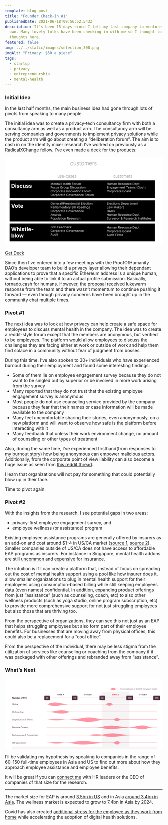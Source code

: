 ```yaml
---
template: blog-post
title: "Founder Check-in #1"
publishedDate: 2021-06-18T09:56:52.543Z
description: It's been 15 days since I left my last company to venture out on my
  own. Many lovely folks have been checking in with me so I thought to gather my
  thoughts here.
featured: false
img: ../../static/images/selection_308.png
imgAlt: "Privacy: $30 a piece"
tags:
  - startup
  - privacy
  - entrepreneurship
  - mental-health
---
```

### Initial Idea

In the last half months, the main business idea had gone through lots of pivots from speaking to many people.

The initial idea was to create a privacy-tech consultancy firm with both a consultancy arm as well as a product arm. The consultancy arm will be serving companies and governments to implement privacy solutions while the product arm will go about creating a “deliberation forum”. The aim is to cash in on the identity mixer research I’ve worked on previously as a RadicalXChange fellow. I’ve even made a deck for the products:

![](../../static/images/veilos-deck-first-draft.png)

[Get Deck](https://docs.google.com/presentation/d/1svE4UqOW_qEbfvnA1FDLVUja-vQeBcFqIY3VGbTf43Y/edit?usp=sharing)

Since then I’ve entered into a few meetings with the ProofOfHumanity DAO’s developer team to build a privacy layer allowing their dependant applications to prove that a specific Ethereum address is a unique human, without being able to link it to an actual profile submission. Basically, tornado.cash for humans. However, the [proposal](https://gov.proofofhumanity.id/t/hip-15-privacy-layer-to-unlink-public-profile-from-address-while-providing-sybil-resistance-list-of-humans/724) received lukewarm response from the team and there wasn’t momentum to continue pushing it forward — even though privacy concerns have been brought up in the community chat multiple times.

### Pivot #1

The next idea was to look at how privacy can help create a safe space for employees to discuss mental health in the company. The idea was to create a reddit-style forum except that the members are anonymous, but verified to be employees. The platform would allow employees to discuss the challenges they are facing either at work or outside of work and help them find solace in a community without fear of judgment from bosses.

During this time, I’ve also spoken to 30+ individuals who have experienced burnout during their employment and found some interesting findings:

* Some of them lie on employee engagement survey because they do not want to be singled out by superior or be involved in more work arising from the survey
* Many reported that they do not trust that the existing employee engagement survey is anonymous
* Most people do not use counseling service provided by the company because they fear that their names or case information will be made available to the company
* Many feel uncomfortable sharing their stories, even anonymously, on a new platform and will want to observe how safe is the platform before interacting with it
* Many feedback that unless their work environment change, no amount of counseling or other types of treatment

Also, during the same time, I’ve experienced firsthand(from responses to [my burnout story](https://geek.sg/blog/im-29-burned-out-and-leaving-my-job%E2%80%8A-%E2%80%8Aheres-my%C2%A0story)) how being anonymous can empower malicious actors. Additionally, from the corporate point of view liability can also become a huge issue as seen from [this reddit thread](https://www.reddit.com/r/humanresources/comments/mqic5q/ca_seeking_feedback_on_a_tool_cypherchat_that/).

I learn that organizations will not pay for something that could potentially blow up in their face.

Time to pivot again.

### Pivot #2

With the insights from the research, I see potential gaps in two areas:

* privacy-first employee engagement survey, and
* employee wellness (or assistance) program

Existing employee assistance programs are generally offered by insurers as an add-on and cost around $1–4 in US/CA market ([source 1](https://www.reddit.com/r/humanresources/comments/nzh6vx/question_about_employee_assitance_program_eap/), [source 2](https://webcache.googleusercontent.com/search?q=cache:JxMS68NPH1UJ:https://go.boarddocs.com/mabe/hcpssmd/Board.nsf/files/BPTPW9658462/%24file/05%252028%25202020%2520Bids%2520and%2520Contracts%2520BR.pdf+&cd=6&hl=en&ct=clnk&gl=sg)). Smaller companies outside of US/CA does not have access to affordable EAP programs as insurers. For instance in Singapore, mental health addons are still [uncommon](https://www.todayonline.com/commentary/making-mental-healthcare-more-affordable-singaporeans) and [expensive](https://www.channelnewsasia.com/news/singapore/employee-workplace-mental-health-insurance-tripartite-advisory-13586244) for insurance.

The intuition is if I can create a platform that, instead of focus on spreading out the cost of mental health support using a pool like how insurer does it, allow smaller organizations to plug in mental health support for their employees using consumption-based billing while still keeping employees data (even names) confidential. In addition, expanding product offerings from just “assistance” (such as counseling, coach, etc) to also other wellness products (such as yoga studio, online program subscription, etc) to provide more comprehensive support for not just struggling employees but also those that are thriving too.

From the perspective of organizations, they can see this not just as an EAP that helps struggling employees but also form part of their employee benefits. For businesses that are moving away from physical offices, this could also be a replacement for a “cool office”.

From the perspective of the individual, there may be less stigma from the utilization of services like counseling or coaching from the company if it was packaged with other offerings and rebranded away from “assistance”.

### What’s Next

![](../../static/images/hr-tech-stages-adoption.png)

I’ll be validating my hypothesis by speaking to companies in the range of 60–150 full-time employees in Asia and US to find out more about how they approach employee assistance and employee benefits.

It will be great if you can [connect me](https://geek.sg/contact/) with HR leaders or the CEO of companies of that size for the research.

- - -

The market size for EAP is around [3.5bn in US](https://www.ibisworld.com/industry-statistics/market-size/employee-assistance-program-services-united-states/) and in Asia [around 3.4bn in Asia](https://hrmasia.com/asias-corporate-wellness-market-to-more-than-double-by-2024/). The wellness market is expected to grow to 7.4bn in Asia by 2024.

Covid has also created [additional stress for the employee as they work from home](https://www.mercer.com.sg/content/dam/mercer/attachments/asia-pacific/singapore/sg-2020-benefit-trends-in-asia-pacific.pdf) while accelerating the adoption of digital health solutions.
